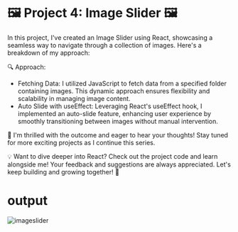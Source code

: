 # 🖼️ Project 4: Image Slider 🖼️

In this project, I've created an Image Slider using React, showcasing a seamless way to navigate through a collection of images. Here's a breakdown of my approach:

🔍 Approach:
- Fetching Data: I utilized JavaScript to fetch data from a specified folder containing images. This dynamic approach ensures flexibility and scalability in managing image content.
- Auto Slide with useEffect: Leveraging React's useEffect hook, I implemented an auto-slide feature, enhancing user experience by smoothly transitioning between images without manual intervention.

🚀 I'm thrilled with the outcome and eager to hear your thoughts! Stay tuned for more exciting projects as I continue this series.

💡 Want to dive deeper into React? Check out the project code and learn alongside me! Your feedback and suggestions are always appreciated. Let's keep building and growing together! 💪

# output

![imageslider](https://raw.githubusercontent.com/RamLearn-1997/25-React-Project/main/image-slider/src/assets/imageslider.png)
